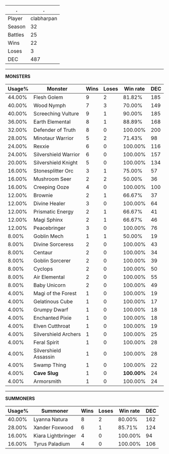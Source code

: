.|.
|-|-
Player|clabharpan
Season|32
Battles|25
Wins|22
Loses|3
DEC|487

---
**MONSTERS**

Usage%|Monster|Wins|Loses|Win rate|DEC|
-|-|-|-|-|-|
44.00%|Flesh Golem|9|2|81.82%|185|
40.00%|Wood Nymph|7|3|70.00%|149|
40.00%|Screeching Vulture|9|1|90.00%|185|
36.00%|Earth Elemental|8|1|88.89%|168|
32.00%|Defender of Truth|8|0|100.00%|200|
28.00%|Minotaur Warrior|5|2|71.43%|98|
24.00%|Rexxie|6|0|100.00%|116|
24.00%|Silvershield Warrior|6|0|100.00%|157|
20.00%|Silvershield Knight|5|0|100.00%|134|
16.00%|Stonesplitter Orc|3|1|75.00%|57|
16.00%|Mushroom Seer|2|2|50.00%|36|
16.00%|Creeping Ooze|4|0|100.00%|100|
12.00%|Brownie|2|1|66.67%|37|
12.00%|Divine Healer|3|0|100.00%|64|
12.00%|Prismatic Energy|2|1|66.67%|41|
12.00%|Magi Sphinx|2|1|66.67%|46|
12.00%|Peacebringer|3|0|100.00%|76|
8.00%|Goblin Mech|1|1|50.00%|19|
8.00%|Divine Sorceress|2|0|100.00%|43|
8.00%|Centaur|2|0|100.00%|34|
8.00%|Goblin Sorcerer|2|0|100.00%|39|
8.00%|Cyclops|2|0|100.00%|50|
8.00%|Air Elemental|2|0|100.00%|55|
8.00%|Baby Unicorn|2|0|100.00%|49|
4.00%|Magi of the Forest|1|0|100.00%|19|
4.00%|Gelatinous Cube|1|0|100.00%|17|
4.00%|Grumpy Dwarf|1|0|100.00%|18|
4.00%|Enchanted Pixie|1|0|100.00%|18|
4.00%|Elven Cutthroat|1|0|100.00%|19|
4.00%|Silvershield Archers|1|0|100.00%|25|
4.00%|Feral Spirit|1|0|100.00%|28|
4.00%|Silvershield Assassin|1|0|100.00%|28|
4.00%|Swamp Thing|1|0|100.00%|22|
4.00%|**Cave Slug**|1|0|**100.00%**|24|
4.00%|Armorsmith|1|0|100.00%|24|

---
**SUMMONERS**

Usage%|Summoner|Wins|Loses|Win rate|DEC|
-|-|-|-|-|-|
40.00%|Lyanna Natura|8|2|80.00%|162|
28.00%|Xander Foxwood|6|1|85.71%|124|
16.00%|Kiara Lightbringer|4|0|100.00%|94|
16.00%|Tyrus Paladium|4|0|100.00%|106|
